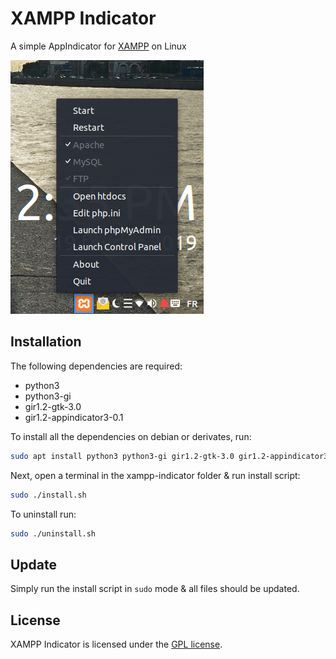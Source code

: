 XAMPP Indicator
===============

A simple AppIndicator for [XAMPP](https://www.apachefriends.org/index.html) on Linux

![screenshot](screenshot.png)

## Installation

The following dependencies are required:
- python3
- python3-gi
- gir1.2-gtk-3.0
- gir1.2-appindicator3-0.1

To install all the dependencies on debian or derivates, run:
```bash
sudo apt install python3 python3-gi gir1.2-gtk-3.0 gir1.2-appindicator3-0.1
```

Next, open a terminal in the xampp-indicator folder & run install script:
```bash
sudo ./install.sh
```

To uninstall run:
```bash
sudo ./uninstall.sh
```

## Update

Simply run the install script in `sudo` mode & all files should be updated.

## License

XAMPP Indicator is licensed under the [GPL license](LICENSE).
